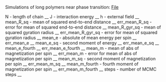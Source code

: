 Simulations of long polymers near phase transition:
[File](https://github.com/kamilla0503/saw/blob/master/Ising/long_chains_header.txt)
 

N - length of chain __
J - interaction energy __
h - external field __
mean_R_sq - mean of squared end-to-end distance __
err_mean_R_sq - error for mean of squared end-to-end distance __
mean_R_gyr_sq - mean of squared gyration radius __
err_mean_R_gyr_sq - error for mean of squared gyration radius  __
mean_e - absolute of mean energy per spin __
err_mean_e  __ 
mean_e_sq - second moment of energy  __
err_mean_e_sq __
mean_e_fourth __
err_mean_e_fourth __
mean_m - mean of abs of magnetization per spin __
err_mean_m - error for mean of abs of magnetization per spin __
mean_m_sq  - second moment of magnetization per spin __
err_mean_m_sq __
mean_m_fourth - fourth moment of magnetization per spin __
err_mean_m_fourth __
steps - number of MCMC steps __

